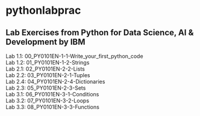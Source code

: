 # pythonlabprac

## Lab Exercises from Python for Data Science, AI & Development by IBM

Lab 1.1: 00_PY0101EN-1-1-Write_your_first_python_code<br>
Lab 1.2: 01_PY0101EN-1-2-Strings<br>
Lab 2.1: 02_PY0101EN-2-2-Lists<br>
Lab 2.2: 03_PY0101EN-2-1-Tuples<br>
Lab 2.4: 04_PY0101EN-2-4-Dictionaries<br>
Lab 2.3: 05_PY0101EN-2-3-Sets<br>
Lab 3.1: 06_PY0101EN-3-1-Conditions<br>
Lab 3.2: 07_PY0101EN-3-2-Loops<br>
Lab 3.3: 08_PY0101EN-3-3-Functions<br>